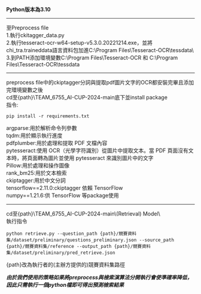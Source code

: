 **Python版本為3.10**  
____
至Preprocess file  
1.執行ckitagger_data.py  
2.執行tesseract-ocr-w64-setup-v5.3.0.20221214.exe，並將chi_tra.traineddata語言資料包加進C:\Program Files\Tesseract-OCR\tessdata\  
3.到PATH添加環境變數C:\Program Files\Tesseract-OCR 和 C:\Program Files\Tesseract-OCR\tessdata
____
preprocess file中的ckiptagger分詞與提取pdf圖片文字的OCR都安裝完畢且添加完環境變數之後  
cd至{path}\TEAM_6755_AI-CUP-2024-main底下並install package  
指令:  
```
pip install -r requirements.txt
```

argparse:用於解析命令列參數  
tqdm:用於顯示執行進度  
pdfplumber:用於處理和提取 PDF 文檔內容  
pytesseract:使用 OCR（光學字符識別）從圖片中提取文本。當 PDF 頁面沒有文本時，將頁面轉為圖片並使用 pytesseract 來識別圖片中的文字  
Pillow:用於處理和操作圖像  
rank_bm25:用於文本檢索  
ckiptagger:用於中文分詞  
tensorflow==2.11.0:ckiptagger 依賴 TensorFlow  
numpy==1.21.6:供 TensorFlow 等package使用  
____
cd至{path}\TEAM_6755_AI-CUP-2024-main\\(Retrieval) Model\  
執行指令  
```
python retrieve.py --question_path {path}/競賽資料集/dataset/preliminary/questions_preliminary.json --source_path {path}/競賽資料集/reference --output_path {path}/競賽資料集/dataset/preliminary/pred_retrieve.json
```
{path}改為執行者的(主辦方提供的)競賽資料集路徑  

***由於我們使用的策略如果將preprocess與檢索演算法分開執行會使準確率降低，因此只需執行一個python檔即可得出預測檢索結果***
